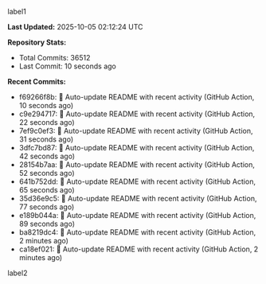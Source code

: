 
label1 
<!-- ACTIVITY_START -->
**Last Updated:** 2025-10-05 02:12:24 UTC

**Repository Stats:**
- Total Commits: 36512
- Last Commit: 10 seconds ago

**Recent Commits:**
- f69266f8b: 🤖 Auto-update README with recent activity (GitHub Action, 10 seconds ago)
- c9e294717: 🤖 Auto-update README with recent activity (GitHub Action, 22 seconds ago)
- 7ef9c0ef3: 🤖 Auto-update README with recent activity (GitHub Action, 31 seconds ago)
- 3dfc7bd87: 🤖 Auto-update README with recent activity (GitHub Action, 42 seconds ago)
- 28154b7aa: 🤖 Auto-update README with recent activity (GitHub Action, 52 seconds ago)
- 641b752dd: 🤖 Auto-update README with recent activity (GitHub Action, 65 seconds ago)
- 35d36e9c5: 🤖 Auto-update README with recent activity (GitHub Action, 77 seconds ago)
- e189b044a: 🤖 Auto-update README with recent activity (GitHub Action, 89 seconds ago)
- ba8219dc4: 🤖 Auto-update README with recent activity (GitHub Action, 2 minutes ago)
- ca18ef021: 🤖 Auto-update README with recent activity (GitHub Action, 2 minutes ago)
<!-- ACTIVITY_END -->

label2
